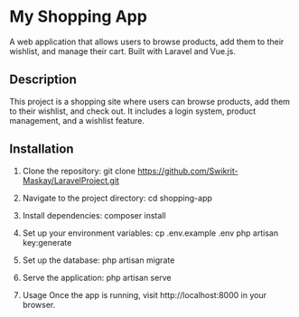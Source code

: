 # My Shopping App

A web application that allows users to browse products, add them to their wishlist, and manage their cart. Built with Laravel and Vue.js.

## Description
This project is a shopping site where users can browse products, add them to their wishlist, and check out. It includes a login system, product management, and a wishlist feature.

## Installation

1. Clone the repository:
   git clone https://github.com/Swikrit-Maskay/LaravelProject.git
   
2. Navigate to the project directory:
    cd shopping-app

3. Install dependencies:
    composer install

4. Set up your environment variables:
    cp .env.example .env
    php artisan key:generate

5. Set up the database:
    php artisan migrate

6. Serve the application:
    php artisan serve

7. Usage
    Once the app is running, visit http://localhost:8000 in your browser.
